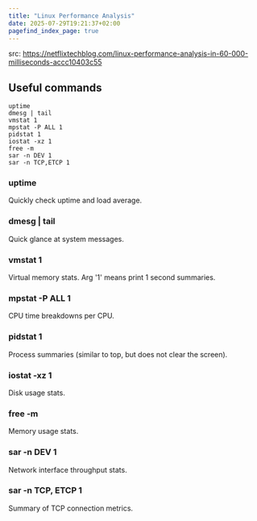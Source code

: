 ```yaml
---
title: "Linux Performance Analysis"
date: 2025-07-29T19:21:37+02:00
pagefind_index_page: true
---
```


src: https://netflixtechblog.com/linux-performance-analysis-in-60-000-milliseconds-accc10403c55

## Useful commands

```
uptime
dmesg | tail
vmstat 1
mpstat -P ALL 1
pidstat 1
iostat -xz 1
free -m
sar -n DEV 1
sar -n TCP,ETCP 1
```

### uptime

Quickly check uptime and load average.

### dmesg | tail

Quick glance at system messages.

### vmstat 1

Virtual memory stats. Arg '1' means print 1 second summaries.

### mpstat -P ALL 1

CPU time breakdowns per CPU.

### pidstat 1

Process summaries (similar to top, but does not clear the screen).

### iostat -xz 1

Disk usage stats.

### free -m

Memory usage stats.

### sar -n DEV 1

Network interface throughput stats.

### sar -n TCP, ETCP 1

Summary of TCP connection metrics.
